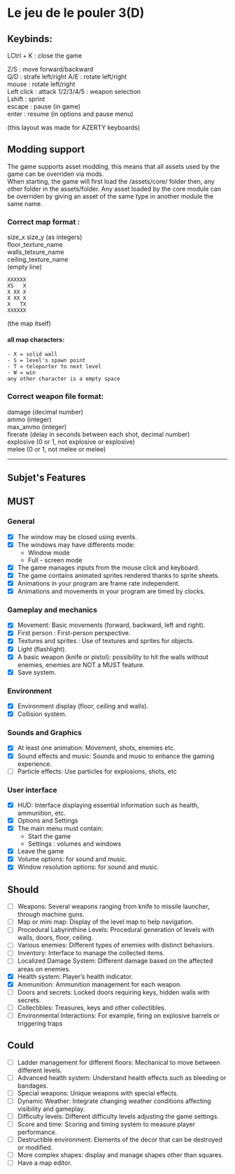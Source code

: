 # Le jeu de le pouler 3(D)

## Keybinds:

LCtrl + K : close the game  

Z/S : move forward/backward  
Q/D : strafe left/right
A/E : rotate left/right    
mouse : rotate left/right  
Left click : attack
1/2/3/4/5 : weapon selection  
Lshift : sprint  
escape : pause (in game)  
enter : resume (in options and pause menu)  

(this layout was made for AZERTY keyboards)  
## Modding support

The game supports asset modding, this means that all assets used by the game can be overriden via mods.  
When starting, the game will first load the /assets/core/ folder then, any other folder in the assets/folder. Any asset loaded by the core module can be overriden by giving an asset of the same type in another module the same name.

### Correct map format :  
size_x size_y (as integers)   
floor_texture_name  
walls_tetxure_name  
ceiling_texture_name  
(empty line)  
```
XXXXXX  
XS   X  
X XX X 
X XX X
X   TX
XXXXXX
```
 (the map itself)  
#### all map characters:  
    - X = solid wall  
    - S = level's spawn point
    - T = teleporter to next level
    - W = win
    any other character is a empty space

### Correct weapon file format:
damage (decimal number)  
ammo (integer)  
max_ammo (integer)  
firerate (delay in seconds between each shot, decimal number)  
explosive (0 or 1, not explosive or explosive)  
melee (0 or 1, not melee or melee)

___
## Subjet's Features

## MUST

### General
- [x] The window may be closed using events.
- [x] The windows may have differents mode:
  - Window mode
  - Full - screen mode
- [x] The game manages inputs from the mouse click and keyboard.
- [x] The game contains animated sprites rendered thanks to sprite sheets.
- [x] Animations in your program are frame rate independent.
- [x] Animations and movements in your program are timed by clocks.
### Gameplay and mechanics  
- [x] Movement: Basic movements (forward, backward, left and right).
- [x] First person : First-person perspective.
- [x] Textures and sprites : Use of textures and sprites for objects.
- [x] Light (flashlight).
- [x] A basic weapon (knife or pistol): possibility to hit the walls without enemies, enemies are NOT a MUST feature.
- [x] Save system.
### Environment
- [x] Environment display (floor, ceiling and walls).
- [x] Collision system.
### Sounds and Graphics
- [x] At least one animation: Movement, shots, enemies etc.
- [x] Sound effects and music: Sounds and music to enhance the gaming experience.
- [ ] Particle effects: Use particles for explosions, shots, etc
### User interface
- [x] HUD: Interface displaying essential information such as health, ammunition, etc.
- [x] Options and Settings
- [x] The main menu must contain:
  - Start the game
  - Settings : volumes and windows
- [x] Leave the game
- [x] Volume options: for sound and music.
- [x] Window resolution options: for sound and music.

## Should  
- [ ] Weapons: Several weapons ranging from knife to missile launcher, through machine guns.
- [ ] Map or mini map: Display of the level map to help navigation.
- [ ] Procedural Labyrinthine Levels: Procedural generation of levels with walls, doors, floor, ceiling.
- [ ] Various enemies: Different types of enemies with distinct behaviors.
- [ ] Inventory: Interface to manage the collected items.
- [ ] Localized Damage System: Different damage based on the affected areas on enemies.
- [x] Health system: Player’s health indicator.
- [x] Ammunition: Ammunition management for each weapon.
- [ ] Doors and secrets: Locked doors requiring keys, hidden walls with secrets.
- [ ] Collectibles: Treasures, keys and other collectibles.
- [ ] Environmental Interactions: For example, firing on explosive barrels or triggering traps

## Could  
- [ ] Ladder management for different floors: Mechanical to move between different levels.
- [ ] Advanced health system: Understand health effects such as bleeding or bandages.
- [ ] Special weapons: Unique weapons with special effects.
- [ ] Dynamic Weather: Integrate changing weather conditions affecting visibility and gameplay.
- [ ] Difficulty levels: Different difficulty levels adjusting the game settings.
- [ ] Score and time: Scoring and timing system to measure player performance.
- [ ] Destructible environment: Elements of the decor that can be destroyed or modified.
- [ ] More complex shapes: display and manage shapes other than squares.
- [ ] Have a map editor.
